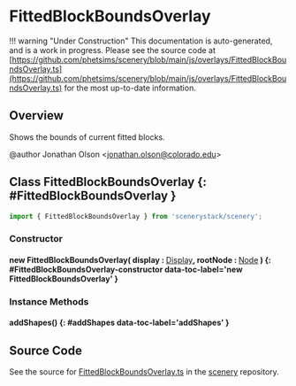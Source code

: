 # FittedBlockBoundsOverlay

!!! warning "Under Construction"
    This documentation is auto-generated, and is a work in progress. Please see the source code at
    [https://github.com/phetsims/scenery/blob/main/js/overlays/FittedBlockBoundsOverlay.ts](https://github.com/phetsims/scenery/blob/main/js/overlays/FittedBlockBoundsOverlay.ts) for the most up-to-date information.

## Overview

Shows the bounds of current fitted blocks.

@author Jonathan Olson &lt;jonathan.olson@colorado.edu&gt;

## Class FittedBlockBoundsOverlay {: #FittedBlockBoundsOverlay }


```js
import { FittedBlockBoundsOverlay } from 'scenerystack/scenery';
```
### Constructor

#### new FittedBlockBoundsOverlay( display : <span style="font-weight: 400;">[Display](../scenery/Display.md)</span>, rootNode : <span style="font-weight: 400;">[Node](../scenery/Node.md)</span> ) {: #FittedBlockBoundsOverlay-constructor data-toc-label='new FittedBlockBoundsOverlay' }

### Instance Methods

#### addShapes() {: #addShapes data-toc-label='addShapes' }



## Source Code

See the source for [FittedBlockBoundsOverlay.ts](https://github.com/phetsims/scenery/blob/main/js/overlays/FittedBlockBoundsOverlay.ts) in the [scenery](https://github.com/phetsims/scenery) repository.
